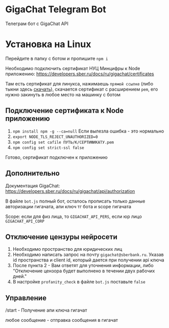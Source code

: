 # GigaChat Telegram Bot

Телеграм бот с GigaChat API 

# Установка на Linux

Перейдите в папку с ботом и пропишите `npm i`

Необходимо подключить сертификат НУЦ Минцифры к Node приложению: https://developers.sber.ru/docs/ru/gigachat/certificates

Там есть сертификат для линукса, нажимаешь `прямой ссылке` (либо тыкни здесь [скачать](https://gu-st.ru/content/Other/doc/russiantrustedca.pem)), скачается сертификат с расширением `pem`, его нужно закинуть в любое место на машинку с ботом

## Подключение сертификата к Node приложению 

1. `npm install npm -g --ca=null` Если вылезла ошибка - это нормально
2. `export NODE_TLS_REJECT_UNAUTHORIZED=0`
3. `npm config set cafile ПУТЬ/К/СЕРТИФИКАТУ.pem`
4. `npm config set strict-ssl false`

Готово, сертификат подключен к приложению

## Дополнительно

Документация GigaChat: https://developers.sber.ru/docs/ru/gigachat/api/authorization

В файле `bot.js` полный бот, осталось прописать только данные авторизации гигачата, апи ключ тг бота и scope гигачата

Scope: если для физ лица, то `GIGACHAT_API_PERS`, если юр лицо `GIGACHAT_API_CORP`

## Отключение цензуры нейросети

1. Необходимо пространство для юридических лиц
2. Необходимо написать запрос на почту `gigachat@sberbank.ru`. Указав id пространства и client id, который дается при получении api ключа
3. После пункта 2 - Вам ответят для уточнения информации, либо "Отключение цензора будет выполнено в течении двух рабочих дней." 
4. В настройке `profanity_check` в файле `bot.js` поставьте `false`

## Управление
/start - Получение апи ключа гигачат

любое сообщение - отправка сообщения в гигачат
